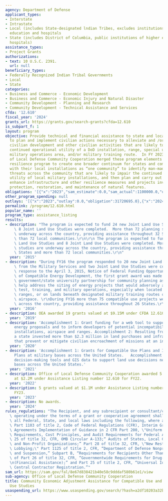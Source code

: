 ```yaml
---
agency: Department of Defense
applicant_types:
- Interstate
- Intrastate
- Local (includes State-designated lndian Tribes, excludes institutions of higher
  education and hospitals
- State (includes District of Columbia, public institutions of higher education and
  hospitals)
assistance_types:
- Project Grants
authorizations:
- text: 10 U.S.C. 2391.
  url: null
beneficiary_types:
- Federally Recognized Indian Tribal Governments
- Local
- State
categories:
- Business and Commerce - Economic Development
- Business and Commerce - Economic Injury and Natural Disaster
- Community Development - Planning and Research
- Community Development - Technical Assistance and Services
cfda: '12.610'
fiscal_year: '2024'
grants_url: https://grants.gov/search-grants?cfda=12.610
is_subpart_f: 1
layout: program
objective: Provide technical and financial assistance to state and local governments
  to plan and implement civilian actions necessary to alleviate and /or prevent incompatible
  civilian development and other civilian activities that are likely to impair the
  continued operational utility of a DoD installation, range, special use air space,
  military operations area, and/or military training route.  In FY 2023, the Office
  of Local Defense Community Cooperation merged these program elements with the installation
  resilience program to create one broader continuum for states and communities partner
  with their local installations as “one community” to identify man-made or natural
  threats across the community that are likely to impair the continued operational
  utility of local military installations, and then plan and carry out responses to
  enhance infrastructure and other resilience measures and projects involving the
  protection, restoration, and maintenance of natural features.
obligations: '[{"x":"2023","sam_estimate":0.0,"sam_actual":1100000.0,"usa_spending_actual":40351157.1},{"x":"2024","sam_estimate":0.0,"sam_actual":0.0,"usa_spending_actual":43972475.3},{"x":"2025","sam_estimate":0.0,"sam_actual":0.0,"usa_spending_actual":0.0}]'
other_program_spending: null
outlays: '[{"x":"2023","outlay":0.0,"obligation":31720695.0},{"x":"2024","outlay":0.0,"obligation":15655438.0},{"x":"2025","outlay":0.0,"obligation":0.0}]'
permalink: /program/12.610.html
popular_name: ''
program_type: assistance_listing
results:
- description: "The program is expected to fund 24 new Joint Land Use Studies and\
    \ 8 Joint Land Use Studies were completed.  More than 72 planning studies are\
    \ underway across the country, providing assistance throughout 32 States and more\
    \ than 72 local communities.\r\n\r\n The program is expected to fund 24 new Joint\
    \ Land Use Studies and 8 Joint Land Use Studies were completed. More than 72 planning\
    \ studies are underway across the country, providing assistance throughout 32\
    \ States and more than 72 local communities.\r\n"
  year: '2015'
- description: "During FY16 the program responded to 20 new Joint Land Use Study nominations\
    \ from the Military Services and two Joint Land Use Studies were completed.  In\
    \ response to the April 3, 2015, Notice of Federal Funding Opportunity for Siting\
    \ of Compatible Energy Development, the first grant award was made to a local\
    \ government/state university partnership for community planning assistance to\
    \ help address the siting of energy projects that would adversely affect DoD's\
    \ test, training, and military operations, especially when located near installations,\
    \ ranges, or on lands beneath designated military training routes or special use\
    \ airspace. \r\nDuring FY16 more than 75 compatible use projects were underway\
    \ across the country, providing assistance throughout 26 States.\r\n"
  year: '2016'
- description: OEA awarded 19 grants valued at $9.15M under CFDA 12.610 in FY19.
  year: '2019'
- description: 'Accomplishment 1: Grant funding for a web tool to support renewable
    energy proposals and to inform developers of potential incompatibility with military
    installations, airspace and ranges. Accomplishment 2: Resulting from a grant award,
    a state invested more than $2.3 million in land purchases and infrastructure projects
    that prevent or mitigate civilian encroachment of missions at an installation.'
  year: '2020'
- description: 'Accomplishment 1: Grants for Compatible Use Plans and Implementation
    Plans at military bases across the United States.   Accomplishment 2: Grants for
    decision-making tools and GIS data to support land use decisions near military
    bases across the United States.'
  year: '2021'
- description: Office of Local Defense Community Cooperation awarded 5 grants valued
    at $2.2M under Assistance Listing number 12.610 for FY22.
  year: '2022'
- description: 5 grants valued at $1.1M under Assistance Listing number 12.610 for
    FY23.
  year: '2023'
- description: No awards.
  year: '2024'
rules_regulations: "The Recipient, and any subrecipient or consultant/contractor,\
  \ operating under the terms of a grant or cooperative agreement shall comply with\
  \ all Federal, State, and local laws including the following, where applicable:\
  \ Part 1103 of title 2, Code of Federal Regulations (CFR), Interim Grants and Cooperative\
  \ Agreements Implementation of Guidance in 2 CFR Part 200, \"Uniform Administrative\
  \ Requirements, Cost Principles, and Audit Requirements for Federal Awards ;” Part\
  \ 25 of title 32, CFR, OMB Circular A-133;“ Audits of States, Local Governments\
  \ and Non-Profit Organizations;” Part 28 of title 32, CFR, \"New Restrictions on\
  \ Lobbying;\" Part 1125 of title 2, CFR, “Department of Defense Nonprocurement Debarment\
  \ and Suspension,” Subpart B, “Requirements for Recipients Other Than Individuals,”\
  \ of Part 26 of title 32, CFR, “Governmentwide Requirements for Drug-Free Workplace\r\
  \n(Financial Assistance);” and Part 25 of title 2, CFR, “Universal Identifier and\
  \ Central Contractor Registration.”"
sam_url: https://sam.gov/fal/8e67d838421b40e58c9dddaf580b61e1/view
sub-agency: Office of Local Defense Community Cooperation
title: Community Economic Adjustment Assistance for Compatible Use and Joint Land
  Use Studies
usaspending_url: https://www.usaspending.gov/search/?hash=a2df10203a32bfab799dbcb3e13325eb
---
```

